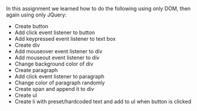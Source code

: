 In this assignment we learned how to do the following using only DOM, then again using only JQuery:

* Create button
* Add click event listener to button
* Add keypressed event listener to text box
* Create div
* Add mouseover event listener to div
* Add mouseout event listener to div
* Change background color of div
* Create paragraph
* Add click event listener to paragraph
* Change color of paragraph randomly
* Create span and append it to div
* Create ul 
* Create li with preset/hardcoded text and add to ul when button is clicked 